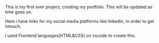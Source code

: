 This is my first ever project, creating my portfolio. This will be updated as time goes on.

Here i have links for my social media platforms like linkedin, in order to get intouch.

I used Frontend languages(HTML&CSS) on vscode to create this.

